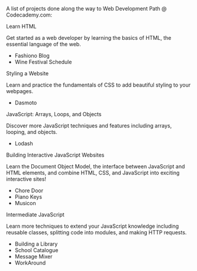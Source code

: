 A list of projects done along the way to Web Development Path @ Codecademy.com:

Learn HTML

Get started as a web developer by learning the basics of HTML, the essential language of the web.

- Fashiono Blog
- Wine Festival Schedule


Styling a Website

Learn and practice the fundamentals of CSS to add beautiful styling to your webpages.

- Dasmoto


JavaScript: Arrays, Loops, and Objects

Discover more JavaScript techniques and features including arrays, looping, and objects.

- Lodash


Building Interactive JavaScript Websites

Learn the Document Object Model, the interface between JavaScript and HTML elements, and combine HTML, CSS, and JavaScript into exciting interactive sites!

- Chore Door
- Piano Keys
- Musicon


Intermediate JavaScript

Learn more techniques to extend your JavaScript knowledge including reusable classes, splitting code into modules, and making HTTP requests.

- Building a Library
- School Catalogue
- Message Mixer
- WorkAround
